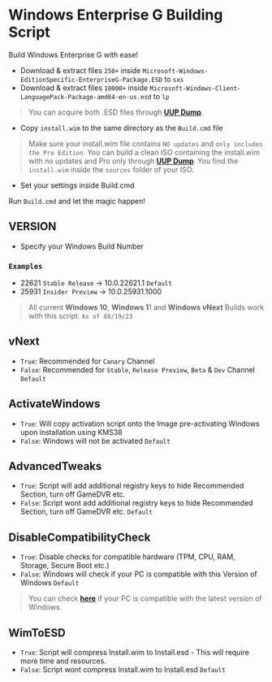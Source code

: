 # Windows Enterprise G Building Script

Build Windows Enterprise G with ease!

- Download & extract files ```250+``` inside ```Microsoft-Windows-EditionSpecific-EnterpriseG-Package.ESD``` to ```sxs```
- Download & extract files ```10000+``` inside ```Microsoft-Windows-Client-LanguagePack-Package-amd64-en-us.esd``` to ```lp```

> You can acquire both .ESD files through **[UUP Dump](https://uupdump.net)**.

- Copy ```install.wim``` to the same directory as the ```Build.cmd``` file
> Make sure your install.wim file contains ```NO updates``` and ```only includes the Pro Edition```. You can build a clean ISO containing the install.wim with no updates and Pro only through **[UUP Dump](https://uupdump.net)**. You find the ```install.wim``` inside the ```sources``` folder of your ISO.

- Set your settings inside Build.cmd

Run ```Build.cmd``` and let the magic happen!

## VERSION

- Specify your Windows Build Number
### ```Examples```
- 22621 ```Stable Release``` -> 10.0.22621.1 ```Default```
- 25931 ```Insider Preview``` -> 10.0.25931.1000

> All current **Windows 10**, **Windows 1**1 and **Windows vNext** Builds work with this script. ```As of 08/19/23```

## vNext

- ```True```: Recommended for ```Canary``` Channel
- ```False```: Recommended for ```Stable```, ```Release Preview```, ```Beta``` & ```Dev``` Channel ```Default```

## ActivateWindows

- ```True```: Will copy activation script onto the Image pre-activating Windows upon installation using KMS38
- ```False```: Windows will not be activated ```Default```

## AdvancedTweaks 

- ```True```: Script will add additional registry keys to hide Recommended Section, turn off GameDVR etc.
- ```False```: Script wont add additional registry keys to hide Recommended Section, turn off GameDVR etc. ```Default```

## DisableCompatibilityCheck

- ```True```: Disable checks for compatible hardware (TPM, CPU, RAM, Storage, Secure Boot etc.)
- ```False```: Windows will check if your PC is compatible with this Version of Windows ```Default```

> You can check **[here](https://learn.microsoft.com/en-us/windows/whats-new/windows-11-requirements)** if your PC is compatible with the latest version of Windows.
## WimToESD 

- ```True```: Script will compress Install.wim to Install.esd - This will require more time and resources.
- ```False```: Script wont compress Install.wim to Install.esd ```Default```

